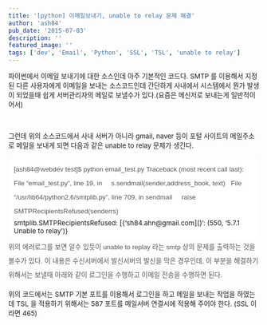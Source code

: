 ```yaml
---
title: '[python] 이메일보내기, unable to relay 문제 해결'
author: 'ash84'
pub_date: '2015-07-03'
description: ''
featured_image: ''
tags: ['dev', 'Email', 'Python', 'SSL', 'TSL', 'unable to relay']
---
```



<span style="font-size: 10pt;">파이썬에서 이메일 보내기에 대한 소스인데 아주 기본적인 코드다. SMTP 를 이용해서 지정된 다른 사용자에게 이메일을 보내는 소스코드인데 간단하게 사내에서 시스템에서 뭔가 발생이 되었을때 쉽게 서버관리자의 메일로 보낼수가 있다.(요즘은 메신저로 보내는게 일반적이어서)</span>

<span style="font-size: 10pt;">  </span>

<span style="font-size: 10pt;">그런데 위의 소스코드에서 사내 서버가 아니라 gmail, naver 등이 포털 사이트의 메일주소로 메일을 보내게 되면 다음과 같은 unable to relay 문제가 생긴다.</span>

<div class="txc-textbox" style="border: 1px solid rgb(247, 247, 247); padding: 10px; background-color: rgb(255, 255, 255);"><span style="color: rgb(85, 85, 85); font-family: 'Nanum Gothic', sans-serif; font-size: 10pt; line-height: 28px; text-align: justify;">[ash84@webdev test]$ python email_test.py</span>  
<span style="color: rgb(85, 85, 85); font-family: 'Nanum Gothic', sans-serif; font-size: 10pt; line-height: 28px; text-align: justify;">Traceback (most recent call last):</span>  
<span style="color: rgb(85, 85, 85); font-family: 'Nanum Gothic', sans-serif; font-size: 10pt; line-height: 28px; text-align: justify;">  File “email_test.py”, line 19, in <module></span>  
<span style="color: rgb(85, 85, 85); font-family: 'Nanum Gothic', sans-serif; font-size: 10pt; line-height: 28px; text-align: justify;">    s.sendmail(sender,address_book, text)</span>  
<span style="color: rgb(85, 85, 85); font-family: 'Nanum Gothic', sans-serif; font-size: 10pt; line-height: 28px; text-align: justify;">  File “/usr/lib64/python2.6/smtplib.py”, line 709, in sendmail</span>  
<span style="color: rgb(85, 85, 85); font-family: 'Nanum Gothic', sans-serif; font-size: 10pt; line-height: 28px; text-align: justify;">    raise SMTPRecipientsRefused(senderrs)</span>  
<span style="font-size: 10pt;">smtplib.SMTPRecipientsRefused: </span>[<span style="font-size: 10pt;">{‘sh84.ahn@gmail.com</span>]()<span style="font-size: 10pt;">’: (550, ‘5.7.1 Unable to relay’)}</span>

</div><span style="color: rgb(85, 85, 85); font-family: 'Nanum Gothic', sans-serif; font-size: 10pt; line-height: 28px; text-align: justify;">위의 에러로그를 보면 알수 있듯이 unable to replay 라는 smtp 상의 문제를 출력하는 것을 볼수가 있다. 이 내용은 수신서버에서 발신서버의 발신을 막은 경우인데, 이 부분을 해결하기 위해서는 보낼때 아래와 같이 로그인을 수행하고 이메일 전송을 수행하면 된다. </span>

<span style="color: rgb(85, 85, 85); font-family: 'Nanum Gothic', sans-serif; font-size: 17px; line-height: 28px; text-align: justify;">  
</span>

<span style="color: rgb(85, 85, 85); font-family: 'Nanum Gothic', sans-serif; font-size: 10pt; line-height: 28px; text-align: justify;"><script src="https://gist.github.com/AhnSeongHyun/7a5552dbf151fbd0ea24.js"></script></span>

<span style="color: rgb(85, 85, 85); font-family: 'Nanum Gothic', sans-serif; font-size: 17px; line-height: 28px; text-align: justify;">  
</span>

<span style="color: rgb(85, 85, 85); font-family: 'Nanum Gothic', sans-serif; font-size: 17px; line-height: 28px; text-align: justify;">  
</span>

<span style="font-size: 10pt;">위의 코드에서는 SMTP 기본 포트를 이용해서 로그인을 하고 메일을 보내는 작업을 하였는데 TSL 을 적용하기 위해서는 587 포트를 메일서버 연결시에 적용해 주어야 한다. (SSL 이라면 465) </span>

<span style="font-size: 10pt;">  </span>

<span style="font-size: 10pt;"><script src="https://gist.github.com/AhnSeongHyun/80489adf9c888c6a226e.js"></script></span>

<span style="color: rgb(85, 85, 85); font-family: 'Nanum Gothic', sans-serif; font-size: 17px; line-height: 28px; text-align: justify;">  
</span>



